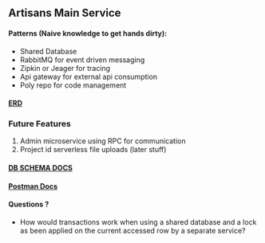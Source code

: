## Artisans Main Service

#### Patterns (Naive knowledge to get hands dirty):

- Shared Database
- RabbitMQ for event driven messaging
- Zipkin or Jeager for tracing
- Api gateway for external api consumption
- Poly repo for code management

#### [ERD](https://dbdiagram.io/d/631f94530911f91ba59207e2)

### Future Features

1. Admin microservice using RPC for communication
2. Project id serverless file uploads (later stuff)

#### [DB SCHEMA DOCS](https://dbdocs.io/oolat31/Artisans)

#### [Postman Docs](https://documenter.getpostman.com/view/16498899/2s83zcTmmm#f6e3ed65-5139-4b5e-8907-da7ab745d622)

#### Questions ?

- How would transactions work when using a shared database and a lock as been applied on the current accessed row by a separate service?
